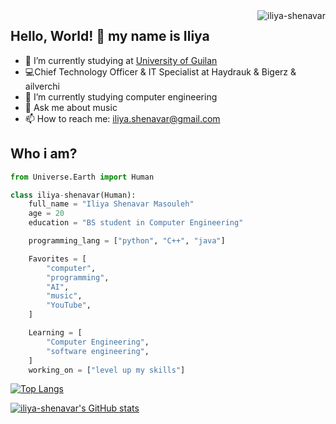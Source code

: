 <img align="right" src="https://komarev.com/ghpvc/?username=iliya-shenavar" alt="iliya-shenavar" />


## Hello, World! 👋 my name is Iliya


- 🔭 I’m currently studying at [University of Guilan](https://english.guilan.ac.ir/)
- 💻Chief Technology Officer & IT Specialist at Haydrauk & Bigerz & ailverchi
- 🌱 I’m currently studying computer engineering
- 💬 Ask me about music 
- 📫 How to reach me: iliya.shenavar@gmail.com 


## Who i am?
```py
from Universe.Earth import Human

class iliya-shenavar(Human):
    full_name = "Iliya Shenavar Masouleh"
    age = 20
    education = "BS student in Computer Engineering"

    programming_lang = ["python", "C++", "java"]

    Favorites = [
        "computer",
        "programming",
        "AI",
        "music",
        "YouTube", 
    ]

    Learning = [
        "Computer Engineering",
        "software engineering",
    ]
    working_on = ["level up my skills"]

```



[![Top Langs](https://github-readme-stats.vercel.app/api/top-langs/?username=iliya-shenavar&hide=Vim+Script,Vim+Snippet,C&theme=tokyonight&hide_border=true&border_radius=10&bg_color=15,0d1117,1a1b26&show_icons=true&layout=compact)](https://github.com/iliya-shenavar)


[![iliya-shenavar's GitHub stats](https://github-readme-stats.vercel.app/api?username=iliya-shenavar&hide=prs&custom_title=My%20Github%20Stat's&show_icons=true&theme=tokyonight&border_radius=10&hide_border=true&bg_color=15,0d1117,1a1b26)](https://github.com/iliya-shenavar)


<!--
**iliya-shenavar/iliya-shenavar** is a ✨ _special_ ✨ repository because its `README.md` (this file) appears on your GitHub profile.

Here are some ideas to get you started:

- 🔭 I’m currently working on ...
- 🌱 I’m currently learning ...
- 👯 I’m looking to collaborate on ...
- 🤔 I’m looking for help with ...
- 💬 Ask me about ...
- 📫 How to reach me: ...
- 😄 Pronouns: ...
- ⚡ Fun fact: ...
-->
